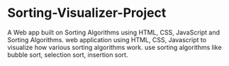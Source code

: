 # Sorting-Visualizer-Project
A Web app built on Sorting Algorithms using HTML, CSS, JavaScript and Sorting Algorithms.
web application using HTML, CSS, Javascript to visualize how various sorting algorithms work.
use sorting algorithms like bubble sort, selection sort, insertion sort.
